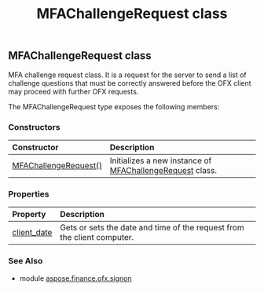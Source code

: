 ﻿---
title: MFAChallengeRequest class
second_title: Aspose.Finance for Python via .NET API References
description: 
type: docs
weight: 80
url: /python-net/aspose.finance.ofx.signon/mfachallengerequest/
is_root: false
---

## MFAChallengeRequest class

MFA challenge request class. It is a request for the server to send a list of challenge questions that must be correctly answered before the OFX client may proceed with further OFX requests.



The MFAChallengeRequest type exposes the following members:

### Constructors
| Constructor | Description |
| :- | :- |
| [MFAChallengeRequest()](/finance/python-net/aspose.finance.ofx.signon/mfachallengerequest/__init__/#) | Initializes a new instance of [MFAChallengeRequest](/finance/python-net/aspose.finance.ofx.signon/mfachallengerequest) class. |


### Properties
| Property | Description |
| :- | :- |
| [client_date](/finance/python-net/aspose.finance.ofx.signon/mfachallengerequest/client_date) | Gets or sets the date and time of the request from the client computer. |


### See Also

* module [aspose.finance.ofx.signon](../)
